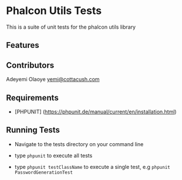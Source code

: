 Phalcon Utils Tests
===================
This is a suite of unit tests for the phalcon utils library


Features
--------



Contributors
------------
Adeyemi Olaoye <yemi@cottacush.com>


Requirements
------------
* [PHPUNIT] (https://phpunit.de/manual/current/en/installation.html)


Running Tests
-------------
* Navigate to the tests directory on your command line

* type ```phpunit``` to execute all tests
* type ```phpunit testClassName``` to execute a single test, e.g ```phpunit PasswordGenerationTest```